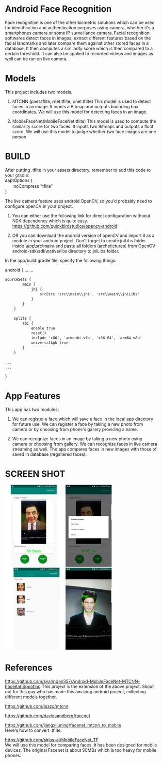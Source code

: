 # Android Face Recognition
Face recognition is one of the other biometric solutions which can be used for identification and authentication perposes using camera, whether it's a smartphones camera or some IP surveillance camera. Facial recognition softwares detect faces in images, extract different features based on the facial landmarks and later compare them against other stored faces in a database. It then computes a similarity score which is then compared to a certain threshold. It can also be applied to recorded videos and images as well can be run on live camera.


# Models
This project includes two models.
  
1. MTCNN (pnet.tflite, rnet.tflite, onet.tflite)
This model is used to detect faces in an image. It inputs a Bitmap and outputs bounding box coordinates. We will use this model for detecting faces in an image.  

2. MobileFaceNet(MobileFaceNet.tflite)
This model is used to compute the similarity score for two faces. It inputs two Bitmaps and outputs a float score. We will use this model to judge whether two face images are one person.


# BUILD
After putting .tflite in your assets directory, remember to add this code to your gradle:  
aaptOptions {  
　　noCompress "tflite"  
}  

The live camera feature uses android OpenCV, so you'd probably need to configure openCV in your project. 
1. You can either use the following link for direct configuration withoout NDK dependency which is quite easy.
https://github.com/quickbirdstudios/opencv-android

2. OR you can download the android version of openCV and import it as a module in your android project. Don't forget to create jniLibs folder inside \app\src\main\ and paste all folders (archetictures) from OpenCV-android-sdk\sdk\native\libs directory to jniLibs folder.

In the app/build.gradle file, specify the following things:

android {
    ...
    ...
    
    sourceSets {
            main {
                jni {
                    srcDirs 'src\\main\\jni', 'src\\main\\jniLibs'
                }
            }
        }

        splits {
            abi {
                enable true
                reset()
                include 'x86', 'armeabi-v7a', 'x86_64', 'arm64-v8a'
                universalApk true
            }
        }
        
    ...
    ...
}

# App Features
This app has two modules:
1. We can register a face which will save a face in the local app directory for future use. We can register a face by taking a new photo from camera or by choosing from phone's gallery providing a name.

2. We can recognize faces in an image by taking a new photo using camera or choosing from gallery. We can recognize faces in live camera streaming as well. The app compares faces in new images with those of saved in database (regsitered faces).
  
  
# SCREEN SHOT
<img src="https://github.com/NaumanHSA/Android-Face-Recognition-MTCNN-FaceNet/blob/master/ScreenShot/SS1.jpg" width=375/>
<img src="https://github.com/NaumanHSA/Android-Face-Recognition-MTCNN-FaceNet/blob/master/ScreenShot/SS2.jpg" width=375/>


# References
https://github.com/syaringan357/Android-MobileFaceNet-MTCNN-FaceAntiSpoofing
This project is the extension of the above project. Shout out for this guy who has made this amazing android project, collecting different models together. 

https://github.com/ipazc/mtcnn 

https://github.com/davidsandberg/facenet 
  
https://github.com/jiangxiluning/facenet_mtcnn_to_mobile  
Here's how to convert .tflite.
  
https://github.com/sirius-ai/MobileFaceNet_TF  
We will use this model for comparing faces. It has been designed for mobile devices. The original Facenet is about 90MBs which is too heavy for mobile phones.
